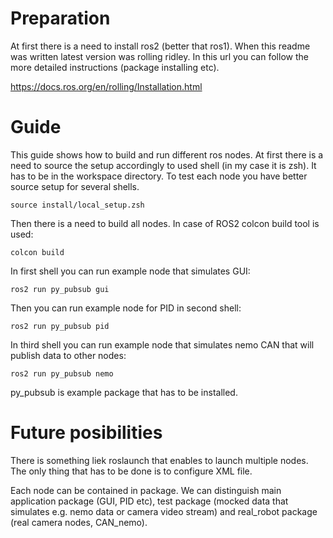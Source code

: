 
# Preparation

At first there is a need to install ros2 (better that ros1). When this readme was written latest version was rolling ridley. In this url you can follow the more detailed instructions (package installing etc).

https://docs.ros.org/en/rolling/Installation.html

# Guide

This guide shows how to build and run different ros nodes. At first there is a need to source the setup accordingly to used shell (in my case it is zsh). It has to be in the workspace directory. To test each node you have better source setup for several shells.

```
source install/local_setup.zsh
```

Then there is a need to build all nodes. In case of ROS2 colcon build tool is used:

```
colcon build
```

In first shell you can run example node that simulates GUI:

```
ros2 run py_pubsub gui
```

Then you can run example node for PID in second shell:
```
ros2 run py_pubsub pid
```

In third shell you can run example node that simulates nemo CAN that will publish data to other nodes:
```
ros2 run py_pubsub nemo
```

py_pubsub is example package that has to be installed.

# Future posibilities

There is something liek roslaunch that enables to launch multiple nodes. The only thing that has to be done is to configure XML file.

Each node can be contained in package. We can distinguish main application package (GUI, PID etc), test package (mocked data that simulates e.g. nemo data or camera video stream) and real_robot package (real camera nodes, CAN_nemo). 
